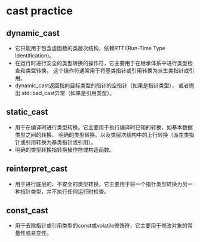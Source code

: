 # cast practice
## dynamic_cast
- 它只能用于包含虚函数的类层次结构，依赖RTTI(Run-Time Type Identification)。
- 在运行时进行安全的类型转换的操作符，它主要用于在继承体系中进行类型检查和类型转换。
这个操作符通常用于将基类指针或引用转换为派生类指针或引用。
- dynamic_cast返回指向目标类型的指针的空指针（如果是指针类型），
或者抛出 std::bad_cast异常（如果是引用类型）。

## static_cast
- 用于在编译时进行类型转换。它主要用于执行编译时已知的转换，如基本数据类型之间的转换、
明确的类型转换、以及类层次结构中的上行转换（派生类指针或引用转换为基类指针或引用）。
- 明确的类型转换指转换操作符或构造函数。

## reinterpret_cast
- 用于进行底层的、不安全的类型转换，它主要用于将一个指针类型转换为另一种指针类型，并不执行任何运行时检查。

## const_cast
- 用于去除指针或引用类型的const或volatile修饰符，它主要用于修改对象的常量性或易变性。 